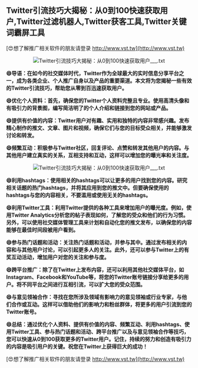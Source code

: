 ## **Twitter引流技巧大揭秘：从0到100快速获取用户,Twitter过滤机器人,Twitter获客工具,Twitter关键词霸屏工具**

[😍想了解推广相关软件的朋友请登录 http://www.vst.tw](http://www.vst.tw)

 <center><img src="https://vst.tw/MP4/tuiguang/png/7.png" alt="Twitter引流技巧大揭秘：从0到100快速获取用户___.txt"></center>

**😄导语：在如今的社交媒体时代，Twitter作为全球最大的实时信息分享平台之一，成为各类企业、个人推广自身以及产品的重要渠道。本文将为您揭秘一些有效的Twitter引流技巧，帮助您从零到百迅速获取用户。**

**😄优化个人资料：首先，确保您的Twitter个人资料完整且专业。使用高清头像和有吸引力的背景图，编写简洁明了的个人介绍和链接到您的网站或产品。**

**😄提供有价值的内容：Twitter用户对有趣、实用和独特的内容非常感兴趣。发布精心制作的推文、文章、图片和视频，确保它们与您的目标受众相关，并能够激发讨论和转发。**

**😄频繁互动：积极参与Twitter社区，回复评论、点赞和转发其他用户的内容。与其他用户建立真实的关系，互相支持和互动，这样可以增加您的曝光率和关注度。**

 <center><img src="https://vst.tw/MP4/tuiguang/png/1.png" alt="Twitter引流技巧大揭秘：从0到100快速获取用户___.txt"></center>

**😄利用hashtags：使用相关的hashtags可以让更多的用户找到您的内容。研究相关话题的热门hashtags，并将其应用到您的推文中。但要确保使用的hashtags与您的内容相关，不要滥用或使用无关的hashtags。**

**😄利用Twitter工具：利用Twitter提供的各种工具来增加用户的曝光度。例如，使用Twitter Analytics分析您的帖子表现如何，了解您的受众和他们的行为习惯。另外，可以使用社交媒体管理工具来计划和自动化您的推文发布，以确保您的内容能够在最佳时间段被用户看到。**

**😄参与热门话题和活动：关注热门话题和活动，并参与其中。通过发布相关的内容和与其他用户讨论，可以引起更多人的关注。此外，还可以参与Twitter上的有奖互动活动，增加用户对您的关注和参与度。**

**😄跨平台推广：除了在Twitter上发布内容，还可以利用其他社交媒体平台，如Instagram、Facebook和YouTube等，将您的Twitter账号链接分享给更多的用户。将不同平台之间进行互相引流，可以扩大您的受众范围。**

**😄与意见领袖合作：寻找在您所涉及领域有影响力的意见领袖或行业专家，与他们合作或互动。这样可以借助他们的影响力和粉丝群体，将更多的用户引流到您的Twitter账号。**

**😄总结：通过优化个人资料、提供有价值的内容、频繁互动、利用hashtags、使用Twitter工具、参与热门话题和活动、跨平台推广以及与意见领袖合作等技巧，您可以快速从0到100获取更多的Twitter用户。记住，持续的努力和创造有吸引力的内容是吸引用户的关键。祝您在Twitter上获得巨大的成功！**

[😍想了解推广相关软件的朋友请登录 http://www.vst.tw](http://www.vst.tw)



